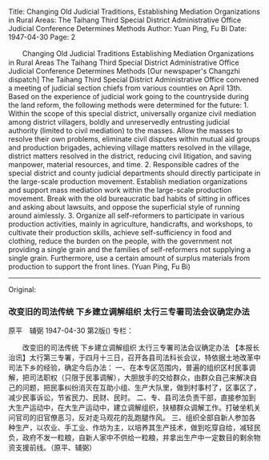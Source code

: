 Title: Changing Old Judicial Traditions, Establishing Mediation Organizations in Rural Areas: The Taihang Third Special District Administrative Office Judicial Conference Determines Methods
Author: Yuan Ping, Fu Bi
Date: 1947-04-30
Page: 2

　　Changing Old Judicial Traditions
    Establishing Mediation Organizations in Rural Areas
    The Taihang Third Special District Administrative Office Judicial Conference Determines Methods
    [Our newspaper's Changzhi dispatch] The Taihang Third Special District Administrative Office convened a meeting of judicial section chiefs from various counties on April 13th. Based on the experience of judicial work going to the countryside during the land reform, the following methods were determined for the future:
    1.  Within the scope of this special district, universally organize civil mediation among district villagers, boldly and unreservedly entrusting judicial authority (limited to civil mediation) to the masses. Allow the masses to resolve their own problems, eliminate civil disputes within mutual aid groups and production brigades, achieving village matters resolved in the village, district matters resolved in the district, reducing civil litigation, and saving manpower, material resources, and time.
    2.  Responsible cadres of the special district and county judicial departments should directly participate in the large-scale production movement. Establish mediation organizations and support mass mediation work within the large-scale production movement. Break with the old bureaucratic bad habits of sitting in offices and asking about lawsuits, and oppose the superficial style of running around aimlessly.
    3.  Organize all self-reformers to participate in various production activities, mainly in agriculture, handicrafts, and workshops, to cultivate their production skills, achieve self-sufficiency in food and clothing, reduce the burden on the people, with the government not providing a single grain and the families of self-reformers not supplying a single grain. Furthermore, use a certain amount of surplus materials from production to support the front lines. (Yuan Ping, Fu Bi)



<hr /> 

Original: 


### 改变旧的司法传统  下乡建立调解组织  太行三专署司法会议确定办法
原平　辅弼
1947-04-30
第2版()
专栏：

　　改变旧的司法传统
    下乡建立调解组织
    太行三专署司法会议确定办法
    【本报长治讯】太行第三专署，于四月十三日，召开各县司法科长会议，特依据土地改革中司法下乡的经验，确定今后办法：
    一、在本专区范围内，普遍的组织区村民事调解，把司法职权（只限于民事调解），大胆放手的交给群众，由群众自己来解决自己的问题，把民事纠纷消灭在互助小组、生产大队里，做到村事村了，区事区了，减少民事诉讼，节省民力、民财、民时。
    二、专、县司法负责干部，直接参加到大生产运动中，在大生产运动中，建立调解组织，扶植群众调解工作。打破坐机关问官司的旧官僚恶习，反对走马观花的乱跑腿作风。
    三、组织全部自新人参加各种生产，以农业、手工业、作坊为主，以培养其生产技术，做到吃穿自给，减轻民负，政府不发一粒粮，自新人家中不供给一粒粮，并拿出生产中一定数目的剩余物资支援前线。（原平、辅弼）
